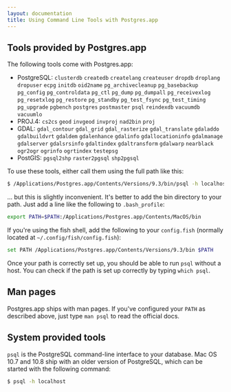 ```yaml
---
layout: documentation
title: Using Command Line Tools with Postgres.app
---
```


## Tools provided by Postgres.app

The following tools come with Postgres.app:

- PostgreSQL: `clusterdb` `createdb` `createlang` `createuser` `dropdb` `droplang` `dropuser` `ecpg` `initdb` `oid2name` `pg_archivecleanup` `pg_basebackup` `pg_config` `pg_controldata` `pg_ctl` `pg_dump` `pg_dumpall` `pg_receivexlog` `pg_resetxlog` `pg_restore` `pg_standby` `pg_test_fsync` `pg_test_timing` `pg_upgrade` `pgbench` `postgres` `postmaster` `psql` `reindexdb` `vacuumdb` `vacuumlo`
- PROJ.4: `cs2cs` `geod` `invgeod` `invproj` `nad2bin` `proj`
- GDAL: `gdal_contour` `gdal_grid` `gdal_rasterize` `gdal_translate` `gdaladdo` `gdalbuildvrt` `gdaldem` `gdalenhance` `gdalinfo` `gdallocationinfo` `gdalmanage` `gdalserver` `gdalsrsinfo` `gdaltindex` `gdaltransform` `gdalwarp` `nearblack` `ogr2ogr` `ogrinfo` `ogrtindex` `testepsg`
- PostGIS: `pgsql2shp` `raster2pgsql` `shp2pgsql`

To use these tools, either call them using the full path like this:

```bash
$ /Applications/Postgres.app/Contents/Versions/9.3/bin/psql -h localhost
```

... but this is slightly inconvenient. It's better to add the bin directory to your path. Just add a line like the following to `.bash_profile`:

```bash
export PATH=$PATH:/Applications/Postgres.app/Contents/MacOS/bin
```

If you're using the fish shell, add the following to your `config.fish` (normally located at `~/.config/fish/config.fish`):

```bash
set PATH /Applications/Postgres.app/Contents/Versions/9.3/bin $PATH
```

Once your path is correctly set up, you should be able to run `psql` without a host. You can check if the path is set up correctly by typing `which psql`.

## Man pages

Postgres.app ships with man pages. If you've configured your `PATH` as described above, just type `man psql` to read the official docs.

## System provided tools

`psql` is the PostgreSQL command-line interface to your database. Mac OS 10.7 and 10.8 ship with an older version of PostgreSQL, which can be started with the following command:

```bash
$ psql -h localhost
```
